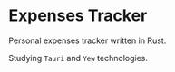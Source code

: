 # Expenses Tracker

Personal expenses tracker written in Rust.

Studying `Tauri` and `Yew` technologies.
